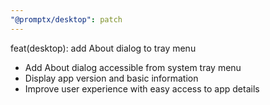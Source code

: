 ```yaml
---
"@promptx/desktop": patch
---
```


feat(desktop): add About dialog to tray menu

- Add About dialog accessible from system tray menu
- Display app version and basic information
- Improve user experience with easy access to app details